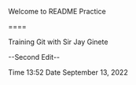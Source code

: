 Welcome to README Practice

====

Training Git with Sir Jay Ginete

--Second Edit--

Time 13:52 
Date September 13, 2022
